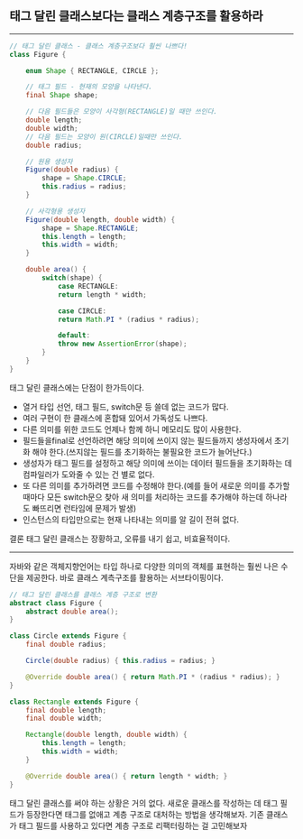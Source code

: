 ## 태그 달린 클래스보다는 클래스 계층구조를 활용하라

---

```java
// 태그 달린 클래스 - 클래스 계층구조보다 훨씬 나쁘다!
class Figure {

	enum Shape { RECTANGLE, CIRCLE };

	// 태그 필드 - 현재의 모양을 나타낸다.
	final Shape shape;

	// 다음 필드들은 모양이 사각형(RECTANGLE)일 때만 쓰인다.
	double length;
	double width;
	// 다음 필드는 모양이 원(CIRCLE)일때만 쓰인다.
	double radius;

	// 원용 생성자
	Figure(double radius) {
		shape = Shape.CIRCLE;
		this.radius = radius;
	}

	// 사각형용 생성자
	Figure(double length, double width) {
		shape = Shape.RECTANGLE;
		this.length = length;
		this.width = width;
	}

	double area() {
		switch(shape) {
			case RECTANGLE:
			return length * width;

			case CIRCLE:
			return Math.PI * (radius * radius);

			default:
			throw new AssertionError(shape);
		}
	}
}
```

태그 달린 클래스에는 단점이 한가득이다.

-   열거 타입 선언, 태그 필드, switch문 등 쓸데 없는 코드가 많다.
-   여러 구현이 한 클래스에 혼합돼 있어서 가독성도 나쁘다.
-   다른 의미를 위한 코드도 언제나 함께 하니 메모리도 많이 사용한다.
-   필드들을final로 선언하려면 해당 의미에 쓰이지 않는 필드들까지 생성자에서 초기화 해야 한다.(쓰지않는 필드를 초기화하는 불필요한 코드가 늘어난다.)
-   생성자가 태그 필드를 설정하고 해당 의미에 쓰이는 데이터 필드들을 초기화하는 데 컴파일러가 도와줄 수 있는 건 별로 없다.
-   또 다른 의미를 추가하려면 코드를 수정해야 한다.(예를 들어 새로운 의미를 추가할 때마다 모든 switch문으 찾아 새 의미를 처리하는 코드를 추가해야 하는데 하나라도 빠뜨리면 런타임에 문제가 발생)
-   인스턴스의 타입만으로는 현재 나타내는 의미를 알 길이 전혀 없다.

결론 태그 달린 클래스는 장황하고, 오류를 내기 쉽고, 비효율적이다.

---

자바와 같은 객체지향언어는 타입 하나로 다양한 의미의 객체를 표현하는 훨씬 나은 수단을 제공한다. 바로 클래스 계측구조를 활용하는 서브타이핑이다.

```java
// 태그 달린 클래스를 클래스 계층 구조로 변환
abstract class Figure {
	abstract double area();
}

class Circle extends Figure {
	final double radius;

	Circle(double radius) { this.radius = radius; }

	@Override double area() { return Math.PI * (radius * radius); }
}

class Rectangle extends Figure {
	final double length;
	final double width;

	Rectangle(double length, double width) {
		this.length = length;
		this.width = width;
	}

	@Override double area() { return length * width; }
}
```

태그 달린 클래스를 써야 하는 상황은 거의 없다. 새로운 클래스를 작성하는 데 태그 필드가 등장한다면 태그를 없애고 계층 구조로 대처하는 방법을 생각해보자. 기존 클래스가 태그 필드를 사용하고 있다면 계층 구조로 리팩터링하는 걸 고민해보자
